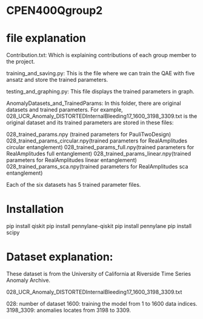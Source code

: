 # CPEN400Qgroup2

# file explanation
Contribution.txt: Which is explaining contributions of each group member to the project. 

training_and_saving.py: This is the file where we can train the QAE with five ansatz and store the trained parameters.

testing_and_graphing.py: This file displays the trained parameters in graph. 

AnomalyDatasets_and_TrainedParams: In this folder, there are original datasets and trained parameters. For example, 028_UCR_Anomaly_DISTORTEDInternalBleeding17_1600_3198_3309.txt is the original dataset and its trained parameters are stored in these files:

028_trained_params.npy (trained parameters for PauliTwoDesign)
028_trained_params_circular.npy(trained parameters for RealAmplitudes circular entanglement)
028_trained_params_full.npy(trained parameters for RealAmplitudes full entanglement)
028_trained_params_linear.npy(trained parameters for RealAmplitudes linear entanglement)
028_trained_params_sca.npy(trained parameters for RealAmplitudes sca entanglement) 

Each of the six datasets has 5 trained parameter files.

# Installation
pip install qiskit
pip install pennylane-qiskit
pip install pennylane
pip install scipy

# Dataset explanation:
These dataset is from the University of California at Riverside Time Series Anomaly Archive.

028_UCR_Anomaly_DISTORTEDInternalBleeding17_1600_3198_3309.txt

028: number of dataset
1600: training the model from 1 to 1600 data indices. 
3198_3309: anomalies locates from 3198 to 3309.

